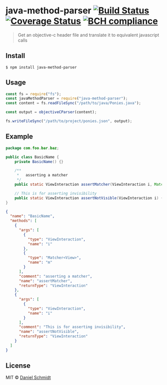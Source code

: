 # java-method-parser [![Build Status](https://travis-ci.org/DanielMSchmidt/java-method-parser.svg?branch=master)](https://travis-ci.org/DanielMSchmidt/java-method-parser) [![Coverage Status](https://coveralls.io/repos/github/DanielMSchmidt/java-method-parser/badge.svg?branch=master)](https://coveralls.io/github/DanielMSchmidt/java-method-parser?branch=master) [![BCH compliance](https://bettercodehub.com/edge/badge/DanielMSchmidt/java-method-parser?branch=master)](https://bettercodehub.com/)

> Get an objective-c header file and translate it to equivalent javascript calls

## Install

```
$ npm install java-method-parser
```

## Usage

```js
const fs = require("fs");
const javaMethodParser = require("java-method-parser");
const content = fs.readFileSync("/path/to/java/Ponies.java");

const output = objectiveCParser(content);

fs.writeFileSync("/path/to/project/ponies.json", output);
```

## Example

```java
package com.foo.bar.baz;

public class BasicName {
    private BasicName() {}

    /**
     *   asserting a matcher
     */
    public static ViewInteraction assertMatcher(ViewInteraction i, Matcher<View> m) {}

    // This is for asserting invisibility
    public static ViewInteraction assertNotVisible(ViewInteraction i) {}
}
```

```json
{
  "name": "BasicName",
  "methods": [
    {
      "args": [
        {
          "type": "ViewInteraction",
          "name": "i"
        },
        {
          "type": "Matcher<View>",
          "name": "m"
        }
      ],
      "comment": "asserting a matcher",
      "name": "assertMatcher",
      "returnType": "ViewInteraction"
    },
    {
      "args": [
        {
          "type": "ViewInteraction",
          "name": "i"
        }
      ],
      "comment": "This is for asserting invisibility",
      "name": "assertNotVisible",
      "returnType": "ViewInteraction"
    }
  ]
}
```

## License

MIT © [Daniel Schmidt](http://danielmschmidt.de)
